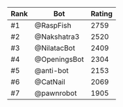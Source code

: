 Rank|Bot|Rating
---|---|---
#1|@RaspFish|2759
#2|@Nakshatra3|2520
#3|@NilatacBot|2409
#4|@OpeningsBot|2304
#5|@anti-bot|2153
#6|@CatNail|2069
#7|@pawnrobot|1905
